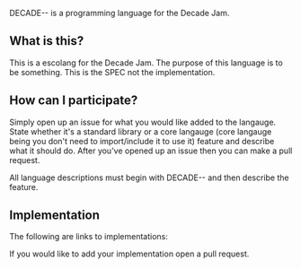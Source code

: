 DECADE-- is a programming language for the Decade Jam.

## What is this?
This is a escolang for the Decade Jam. The purpose of this language is to be something. This is the SPEC not the implementation.

## How can I participate?
Simply open up an issue for what you would like added to the langauge. State whether it's a standard library or a core langauge (core langauge being you don't need to import/include it to use it) feature and describe what it should do. After you've opened up an issue then you can make a pull request. 

All language descriptions must begin with DECADE-- and then describe the feature.

## Implementation
The following are links to implementations:

If you would like to add your implementation open a pull request. 
